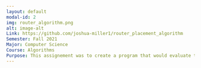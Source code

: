 ```yaml
---
layout: default
modal-id: 2
img: router_algorithm.png
alt: image-alt
Link: https://github.com/joshua-miller1/router_placement_algorithm
Semester: Fall 2021
Major: Computer Science 
Course: Algorithms 
Purpose: This assignement was to create a program that would evaluate the placement of a router on a single floor plan. The code uses an input to generate any floor plan based on a CSV file, then create potential router placements based on the logic that the majority of routers are placed within a foot of a wall, not near openings such as windows or doors, and would not be placed in a bathroom. To complete this project I had to research plotting and distance calculations on a 2D plane, and use a special array that temporarily held the plotted lines in python. 
---
```

